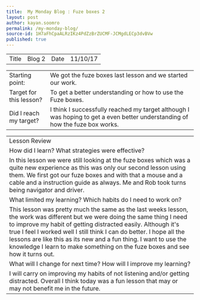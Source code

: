```yaml
---
title:  My Monday Blog : Fuze boxes 2
layout: post
author: kayan.soomro
permalink: /my-monday-blog/
source-id: 1H7aFhCpaALRzIKz4PdZzBrZUCMF-JCMgdLECp3dvBVw
published: true
---
```

<table>
  <tr>
    <td>Title</td>
    <td>Blog 2</td>
    <td>Date</td>
    <td>11/10/17</td>
  </tr>
</table>


			

<table>
  <tr>
    <td>Starting point:</td>
    <td>We got the fuze boxes last lesson and we started our work.</td>
  </tr>
  <tr>
    <td>Target for this lesson?</td>
    <td>To get a better understanding or how to use the Fuze boxes.</td>
  </tr>
  <tr>
    <td>Did I reach my target? 
</td>
    <td>I think I successfully reached my target although I was hoping to get a even better understanding of how the fuze box works.</td>
  </tr>
</table>


<table>
  <tr>
    <td>Lesson Review</td>
  </tr>
  <tr>
    <td>How did I learn? What strategies were effective? </td>
  </tr>
  <tr>
    <td> In this lesson we were still looking at the fuze boxes which was a quite  new experience as this was only our second lesson using them. We first got our fuze boxes and with that a mouse and a cable and a instruction guide as always. Me and Rob took turns being navigator and driver. </td>
  </tr>
  <tr>
    <td>What limited my learning? Which habits do I need to work on? </td>
  </tr>
  <tr>
    <td>This lesson was pretty much the same as the last weeks lesson, the work was different but we were doing the same thing I need to improve my habit of getting distracted easily. Although it's true I feel I worked well I still think I can do better.  I hope all the lessons are like this as its new and a fun thing. I want to use the knowledge I learn to make something on the fuze boxes and see how it turns out.</td>
  </tr>
  <tr>
    <td>What will I change for next time? How will I improve my learning?</td>
  </tr>
  <tr>
    <td>I will carry on improving my habits of not listening and/or getting distracted. Overall I think today was a fun lesson that may or may not benefit me in the future. </td>
  </tr>
</table>


